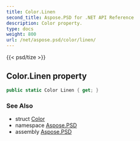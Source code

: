 ```yaml
---
title: Color.Linen
second_title: Aspose.PSD for .NET API Reference
description: Color property. 
type: docs
weight: 800
url: /net/aspose.psd/color/linen/
---
```

{{< psd/tize >}}
## Color.Linen property

```csharp
public static Color Linen { get; }
```

### See Also

* struct [Color](../)
* namespace [Aspose.PSD](../../color/)
* assembly [Aspose.PSD](../../../)


